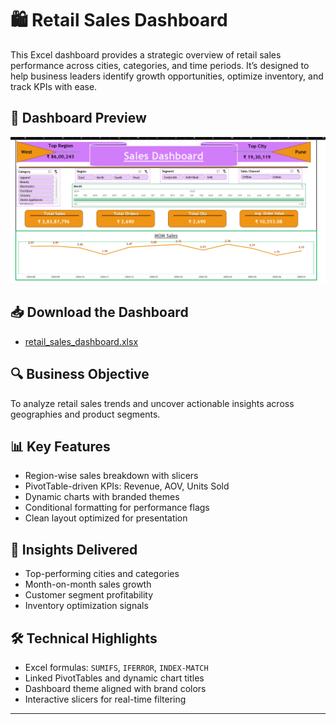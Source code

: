 # 🛍️ Retail Sales Dashboard

This Excel dashboard provides a strategic overview of retail sales performance across cities, categories, and time periods. It’s designed to help business leaders identify growth opportunities, optimize inventory, and track KPIs with ease.

## 📸 Dashboard Preview

![Dashboard Preview](Excel_DashBoard1.png)

## 📥 Download the Dashboard

- [retail_sales_dashboard.xlsx](retail_sales_dashboard.xlsx)

## 🔍 Business Objective

To analyze retail sales trends and uncover actionable insights across geographies and product segments.

## 📊 Key Features

- Region-wise sales breakdown with slicers
- PivotTable-driven KPIs: Revenue, AOV, Units Sold
- Dynamic charts with branded themes
- Conditional formatting for performance flags
- Clean layout optimized for presentation

## 🧠 Insights Delivered

- Top-performing cities and categories
- Month-on-month sales growth
- Customer segment profitability
- Inventory optimization signals

## 🛠️ Technical Highlights

- Excel formulas: `SUMIFS`, `IFERROR`, `INDEX-MATCH`
- Linked PivotTables and dynamic chart titles
- Dashboard theme aligned with brand colors
- Interactive slicers for real-time filtering

---
